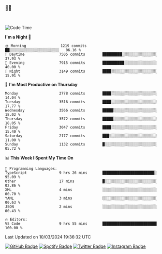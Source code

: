 ### 🤙🍺

<!-- <a href="https://github-readme-stats.vercel.app/api?username=hzak2xx&count_private=true&show_icons=true&theme=dracula">
  <img align="center" src="https://github-readme-stats.vercel.app/api?username=hzak2xx&count_private=true&show_icons=true&theme=dracula" />
</a>
</br> -->
</br>

<!--START_SECTION:waka-->
![Code Time](http://img.shields.io/badge/Code%20Time-3%2C139%20hrs%2053%20mins-blue)

**I'm a Night 🦉** 

```text
🌞 Morning                1219 commits        ██░░░░░░░░░░░░░░░░░░░░░░░   06.16 % 
🌆 Daytime                7505 commits        █████████░░░░░░░░░░░░░░░░   37.93 % 
🌃 Evening                7915 commits        ██████████░░░░░░░░░░░░░░░   40.00 % 
🌙 Night                  3149 commits        ████░░░░░░░░░░░░░░░░░░░░░   15.91 % 
```
📅 **I'm Most Productive on Thursday** 

```text
Monday                   2778 commits        ████░░░░░░░░░░░░░░░░░░░░░   14.04 % 
Tuesday                  3516 commits        ████░░░░░░░░░░░░░░░░░░░░░   17.77 % 
Wednesday                3566 commits        █████░░░░░░░░░░░░░░░░░░░░   18.02 % 
Thursday                 3572 commits        █████░░░░░░░░░░░░░░░░░░░░   18.05 % 
Friday                   3047 commits        ████░░░░░░░░░░░░░░░░░░░░░   15.40 % 
Saturday                 2177 commits        ███░░░░░░░░░░░░░░░░░░░░░░   11.00 % 
Sunday                   1132 commits        █░░░░░░░░░░░░░░░░░░░░░░░░   05.72 % 
```


📊 **This Week I Spent My Time On** 

```text
💬 Programming Languages: 
TypeScript               9 hrs 26 mins       ████████████████████████░   95.09 % 
Other                    17 mins             █░░░░░░░░░░░░░░░░░░░░░░░░   02.86 % 
XML                      4 mins              ░░░░░░░░░░░░░░░░░░░░░░░░░   00.70 % 
YAML                     3 mins              ░░░░░░░░░░░░░░░░░░░░░░░░░   00.63 % 
JSON                     2 mins              ░░░░░░░░░░░░░░░░░░░░░░░░░   00.43 % 

🔥 Editors: 
VS Code                  9 hrs 55 mins       █████████████████████████   100.00 % 
```


 Last Updated on 10/03/2024 19:36:32 UTC
<!--END_SECTION:waka-->

[![GitHub Badge](https://img.shields.io/badge/GitHub-100000?style=for-the-badge&logo=github&logoColor=white)](https://github.com/hzak2xx)
[![Spotify Badge](https://img.shields.io/badge/Spotify-1ED760?&style=for-the-badge&logo=spotify&logoColor=white)](https://open.spotify.com/user/uf90s6sbbh75a1mt44clkhkvf)
[![Twitter Badge](https://img.shields.io/badge/Twitter-1DA1F2?style=for-the-badge&logo=twitter&logoColor=white)](https://twitter.com/hzak2xx)
[![Instagram Badge](https://img.shields.io/badge/Instagram-E4405F?style=for-the-badge&logo=instagram&logoColor=white)](https://www.instagram.com/hzak2xx/)
